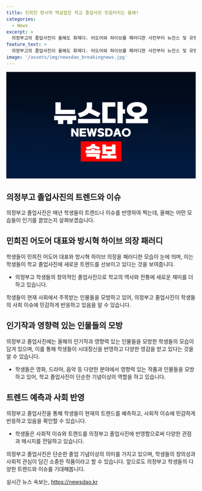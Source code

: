 ```yaml
---
title: 민희진 방시혁 멱살잡은 학교 졸업사진 웃음터지는 올해!
categories:
  - News
excerpt: >
  의정부고의 졸업사진이 올해도 화제다. 어도어와 하이브를 패러디한 사진부터 뉴진스 및 유명 인물들을 모방한 사진까지 다채롭다. 한편, 올해 선택된 작품들은 1312만 관객을 기록한 영화 ‘서울의 봄’을 비롯해 ‘파묘’, ‘선재 업고 튀어’, ‘무빙’, ‘인사이드아웃2’ 등이다. 2009년부터 시작된 의정부고 졸업사진은 학교 전통으로 자리 잡았으며, 정치 풍자를 담은 아이템 패러디는 2017년 금지됐다.
feature_text: >
  의정부고의 졸업사진이 올해도 화제다. 어도어와 하이브를 패러디한 사진부터 뉴진스 및 유명 인물들을 모방한 사진까지 다채롭다. 한편, 올해 선택된 작품들은 1312만 관객을 기록한 영화 ‘서울의 봄’을 비롯해 ‘파묘’, ‘선재 업고 튀어’, ‘무빙’, ‘인사이드아웃2’ 등이다. 2009년부터 시작된 의정부고 졸업사진은 학교 전통으로 자리 잡았으며, 정치 풍자를 담은 아이템 패러디는 2017년 금지됐다.
image: '/assets/img/newsdao_breakingnews.jpg'
---
```


<p><img src="/assets/img/newsdao_breakingnews.jpg" alt="ranknews 속보" /></p>

<h2 data-ke-size="size26">의정부고 졸업사진의 트렌드와 이슈</h2>

<p data-ke-size="size16">의정부고 졸업사진은 매년 학생들이 트렌드나 이슈를 반영하여 찍는데, 올해는 어떤 모습들이 인기를 끌었는지 살펴보겠습니다.</p>

<h2 data-ke-size="size24">민희진 어도어 대표와 방시혁 하이브 의장 패러디</h2>

<p data-ke-size="size16">학생들이 민희진 어도어 대표와 방시혁 하이브 의장을 패러디한 모습이 눈에 띄며, 이는 학생들이 학교 졸업사진에 새로운 트렌드를 선보이고 있다는 것을 보여줍니다.</p>

<ul>
  <li>의정부고 학생들의 창의적인 졸업사진으로 학교의 역사와 전통에 새로운 재미를 더하고 있습니다.</li>
</ul>

<p data-ke-size="size16">학생들이 현재 사회에서 주목받는 인물들을 모방하고 있어, 의정부고 졸업사진이 학생들의 사회 이슈에 민감하게 반응하고 있음을 알 수 있습니다.</p>

<h2 data-ke-size="size24">인기작과 영향력 있는 인물들의 모방</h2>

<p data-ke-size="size16">의정부고 졸업사진에는 올해의 인기작과 영향력 있는 인물들을 모방한 학생들의 모습이 담겨 있으며, 이를 통해 학생들이 시대정신을 반영하고 다양한 영감을 받고 있다는 것을 알 수 있습니다.</p>

<ul>
  <li>학생들은 영화, 드라마, 음악 등 다양한 분야에서 영향력 있는 작품과 인물들을 모방하고 있어, 학교 졸업사진이 단순한 기념이상의 역할을 하고 있습니다.</li>
</ul>

<h2 data-ke-size="size24">트렌드 예측과 사회 반영</h2>

<p data-ke-size="size16">의정부고 졸업사진을 통해 학생들이 현재의 트렌드를 예측하고, 사회적 이슈에 민감하게 반응하고 있음을 확인할 수 있습니다.</p>

<ul>
  <li>학생들은 사회적 이슈와 트렌드를 의정부고 졸업사진에 반영함으로써 다양한 관점과 메시지를 전달하고 있습니다.</li>
</ul>

<p data-ke-size="size16">의정부고 졸업사진은 단순한 졸업 기념이상의 의미를 가지고 있으며, 학생들의 창의성과 사회적 관심이 담긴 소중한 작품이라고 할 수 있습니다. 앞으로도 의정부고 학생들의 다양한 트렌드와 이슈를 기대해봅니다.</p>
실시간 뉴스 속보는, <a href="https://newsdao.kr" rel="dofollow">https://newsdao.kr</a>


